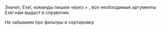 Значит, Exel, команды пишем через = , все необходимые аргументы Exel нам выдаст в справочке. 

Не забываем про фильтры и сортировку